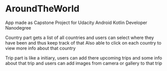 # AroundTheWorld

App made as Capstone Project for Udacity Android Kotlin Developer Nanodegree

Country part gets a list of all countries and users can select where they have been and thus keep track of that
Also able to click on each country to view more info about that country

Trip part is like a initiary, users can add there upcoming trips and some info about that trip
and users can add images from camera or gallery to that trip
